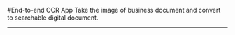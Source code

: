 #End-to-end OCR App
Take the image of business document and convert to searchable digital document.

---
